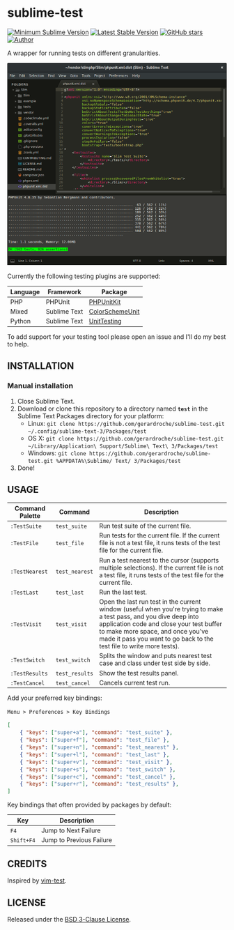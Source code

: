 # sublime-test

[![Minimum Sublime Version](https://img.shields.io/badge/sublime-%3E%3D%203.0-brightgreen.svg?style=flat-square)](https://sublimetext.com) [![Latest Stable Version](https://img.shields.io/github/tag/gerardroche/sublime-test.svg?style=flat-square&label=stable)](https://github.com/gerardroche/sublime-test/tags) [![GitHub stars](https://img.shields.io/github/stars/gerardroche/sublime-test.svg?style=flat-square)](https://github.com/gerardroche/sublime-test/stargazers) [![Author](https://img.shields.io/badge/twitter-gerardroche-blue.svg?style=flat-square)](https://twitter.com/gerardroche)

A wrapper for running tests on different granularities.

![Screenshot](screenshot.png)

Currently the following testing plugins are supported:

Language | Framework | Package
-------- | --------- | -------
PHP | PHPUnit | [PHPUnitKit](https://github.com/gerardroche/sublime-test)
Mixed | Sublime Text | [ColorSchemeUnit](https://github.com/gerardroche/sublime_color_scheme_unit)
Python | Sublime Text | [UnitTesting](https://github.com/randy3k/UnitTesting)

To add support for your testing tool please open an issue and I'll do my best to help.

## INSTALLATION

### Manual installation

1. Close Sublime Text.
2. Download or clone this repository to a directory named **`test`** in the Sublime Text Packages directory for your platform:
    * Linux: `git clone https://github.com/gerardroche/sublime-test.git ~/.config/sublime-text-3/Packages/test`
    * OS X: `git clone https://github.com/gerardroche/sublime-test.git ~/Library/Application\ Support/Sublime\ Text\ 3/Packages/test`
    * Windows: `git clone https://github.com/gerardroche/sublime-test.git %APPDATA%\Sublime/ Text/ 3/Packages/test`
3. Done!

## USAGE

Command Palette | Command | Description
--------------- | ------- | -----------
`:TestSuite` | `test_suite` | Run test suite of the current file.
`:TestFile` | `test_file` | Run tests for the current file. If the current file is not a test file, it runs tests of the test file for the current file.
`:TestNearest` | `test_nearest` | Run a test nearest to the cursor (supports multiple selections). If the current file is not a test file, it runs tests of the test file for the current file.
`:TestLast` | `test_last` | Run the last test.
`:TestVisit` | `test_visit` | Open the last run test in the current window (useful when you're trying to make a test pass, and you dive deep into application code and close your test buffer to make more space, and once you've made it pass you want to go back to the test file to write more tests).
`:TestSwitch` | `test_switch` | Splits the window and puts nearest test case and class under test side by side.
`:TestResults` | `test_results` | Show the test results panel.
`:TestCancel` | `test_cancel` | Cancels current test run.

Add your preferred key bindings:

`Menu > Preferences > Key Bindings`

```json
[
    { "keys": ["super+a"], "command": "test_suite" },
    { "keys": ["super+f"], "command": "test_file" },
    { "keys": ["super+n"], "command": "test_nearest" },
    { "keys": ["super+l"], "command": "test_last" },
    { "keys": ["super+v"], "command": "test_visit" },
    { "keys": ["super+s"], "command": "test_switch" },
    { "keys": ["super+c"], "command": "test_cancel" },
    { "keys": ["super+r"], "command": "test_results" },
]
```

Key bindings that often provided by packages by default:

Key | Description
--- | -----------
`F4` | Jump to Next Failure
`Shift+F4` | Jump to Previous Failure

## CREDITS

Inspired by [vim-test](https://github.com/janko-m/vim-test).

## LICENSE

Released under the [BSD 3-Clause License](LICENSE).
